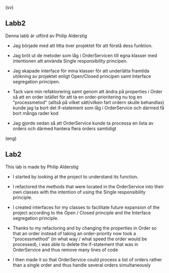 ﻿(sv)
## Labb2

Denna labb är utförd av Philip Alderstig

- Jag började med att titta över projektet för att förstå dess funktion.

- Jag bröt ut de metoder som låg i OrderServicen till egna klasser med intentionen att använda Single responsibility principen.

- Jag skapade interface för mina klasser för att underlätta framtida utökning av projektet enligt Open/Closed principen samt  Interface segregation principen.

- Tack vare min refaktorering samt genom att ändra på properties i Order så att en order istället för att ta en order-prioritering nu tog en "processmetod" (alltså på vilket sätt/vilken fart ordern skulle behandlas)
  kunde jag ta bort det if-statement som låg i OrderService och därmed få bort många rader kod

- Jag gjorde sedan så att OrderService kunde ta processa en lista av orders och därmed hantera flera orders samtidigt

(eng)
## Lab2

This lab is made by Philip Alderstig

- I started by looking at the project to understand its function.

- I refactored the methods that were located in the OrderService into their own classes with the intention of using the Single responsibility principle.

- I created interfaces for my classes to facilitate future expansion of the project according to the Open / Closed principle and the Interface segregation principle.

- Thanks to my refactoring and by changing the properties in Order so that an order instead of taking an order-priority now took a "processmethod" (in what way / what speed the order would be processed),
  i was able to delete the if-statement that was in OrderService and thus remove many lines of code

- I then made it so that OrderService could process a list of orders rather than a single order and thus handle several orders simultaneously